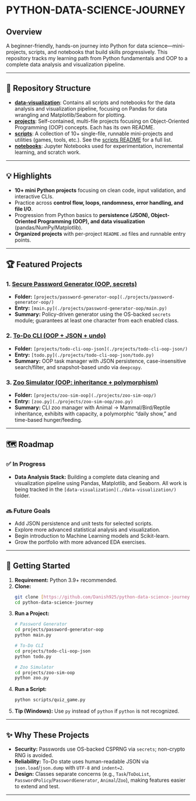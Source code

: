 # PYTHON-DATA-SCIENCE-JOURNEY

## Overview
A beginner-friendly, hands-on journey into Python for data science—mini-projects, scripts, and notebooks that build skills progressively. This repository tracks my learning path from Python fundamentals and OOP to a complete data analysis and visualization pipeline.

---

## 📂 Repository Structure

* **[data-visualization](./data-visualization/)**: Contains all scripts and notebooks for the data analysis and visualization pipeline, focusing on Pandas for data wrangling and Matplotlib/Seaborn for plotting.
* **[projects](./projects/)**: Self-contained, multi-file projects focusing on Object-Oriented Programming (OOP) concepts. Each has its own README.
* **[scripts](./scripts/)**: A collection of 10+ single-file, runnable mini-projects and utilities (games, tools, etc.). See the [scripts README](./scripts/README.md) for a full list.
* **[notebooks](./notebooks/)**: Jupyter Notebooks used for experimentation, incremental learning, and scratch work.

---

## 💡 Highlights

* **10+ mini Python projects** focusing on clean code, input validation, and interactive CLIs.
* Practice across **control flow, loops, randomness, error handling, and file I/O**.
* Progression from Python basics to **persistence (JSON), Object-Oriented Programming (OOP), and data visualization** (pandas/NumPy/Matplotlib).
* **Organized projects** with per-project `README.md` files and runnable entry points.

---

## 🏆 Featured Projects

### 1. [Secure Password Generator (OOP, secrets)](./projects/password-generator-oop/)
* **Folder:** `[projects/password-generator-oop](./projects/password-generator-oop/)`
* **Entry:** `[main.py](./projects/password-generator-oop/main.py)`
* **Summary:** Policy-driven generator using the OS-backed `secrets` module; guarantees at least one character from each enabled class.

### 2. [To-Do CLI (OOP + JSON + undo)](./projects/todo-cli-oop-json/)
* **Folder:** `[projects/todo-cli-oop-json](./projects/todo-cli-oop-json/)`
* **Entry:** `[todo.py](./projects/todo-cli-oop-json/todo.py)`
* **Summary:** OOP task manager with JSON persistence, case-insensitive search/filter, and snapshot-based undo via `deepcopy`.

### 3. [Zoo Simulator (OOP: inheritance + polymorphism)](./projects/zoo-sim-oop/)
* **Folder:** `[projects/zoo-sim-oop](./projects/zoo-sim-oop/)`
* **Entry:** `[zoo.py](./projects/zoo-sim-oop/zoo.py)`
* **Summary:** CLI zoo manager with Animal → Mammal/Bird/Reptile inheritance, exhibits with capacity, a polymorphic “daily show,” and time-based hunger/feeding.

---

## 🗺️ Roadmap

### ✅ In Progress
* **Data Analysis Stack:** Building a complete data cleaning and visualization pipeline using Pandas, Matplotlib, and Seaborn. All work is being tracked in the `[data-visualization](./data-visualization/)` folder.

### 🔜 Future Goals
* Add JSON persistence and unit tests for selected scripts.
* Explore more advanced statistical analysis and visualization.
* Begin introduction to Machine Learning models and Scikit-learn.
* Grow the portfolio with more advanced EDA exercises.

---

## 🚀 Getting Started

1.  **Requirement:** Python 3.9+ recommended.
2.  **Clone:**
    ```sh
    git clone [https://github.com/Danish925/python-data-science-journey](https://github.com/Danish925/python-data-science-journey)
    cd python-data-science-journey
    ```
3.  **Run a Project:**
    ```sh
    # Password Generator
    cd projects/password-generator-oop
    python main.py
    
    # To-Do CLI
    cd projects/todo-cli-oop-json
    python todo.py
    
    # Zoo Simulator
    cd projects/zoo-sim-oop
    python zoo.py
    ```
4.  **Run a Script:**
    ```sh
    python scripts/quiz_game.py
    ```
5.  **Tip (Windows):** Use `py` instead of `python` if `python` is not recognized.

---

## ✨ Why These Projects

* **Security:** Passwords use OS-backed CSPRNG via `secrets`; non-crypto RNG is avoided.
* **Reliability:** To-Do state uses human-readable JSON via `json.load`/`json.dump` with `UTF-8` and `indent=2`.
* **Design:** Classes separate concerns (e.g., `Task`/`ToDoList`, `PasswordPolicy`/`PasswordGenerator`, `Animal`/`Zoo`), making features easier to extend and test.

---
